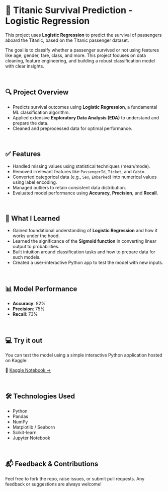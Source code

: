 # 🚢 Titanic Survival Prediction - Logistic Regression

This project uses **Logistic Regression** to predict the survival of passengers aboard the Titanic, based on the Titanic passenger dataset.

The goal is to classify whether a passenger survived or not using features like age, gender, fare, class, and more. This project focuses on data cleaning, feature engineering, and building a robust classification model with clear insights.

<br/>

## 🔍 Project Overview

- Predicts survival outcomes using **Logistic Regression**, a fundamental ML classification algorithm.
- Applied extensive **Exploratory Data Analysis (EDA)** to understand and prepare the data.
- Cleaned and preprocessed data for optimal performance.

<br/>

## ✅ Features

- Handled missing values using statistical techniques (mean/mode).
- Removed irrelevant features like `PassengerId`, `Ticket`, and `Cabin`.
- Converted categorical data (e.g., `Sex`, `Embarked`) into numerical values using label encoding.
- Managed outliers to retain consistent data distribution.
- Evaluated model performance using **Accuracy**, **Precision**, and **Recall**.

<br/>

## 🧠 What I Learned

- Gained foundational understanding of **Logistic Regression** and how it works under the hood.
- Learned the significance of the **Sigmoid function** in converting linear output to probabilities.
- Built intuition around classification tasks and how to prepare data for such models.
- Created a user-interactive Python app to test the model with new inputs.

<br/>

## 📊 Model Performance

- **Accuracy**: 82%
- **Precision**: 75%
- **Recall**: 73%

<br/>

## 💻 Try it out

You can test the model using a simple interactive Python application hosted on Kaggle:

🔗 [Kaggle Notebook →](https://www.kaggle.com/code/developerhem/titanic-survival-prediction-using-logistic-regress)  

<br/>

## 🛠 Technologies Used

- Python
- Pandas
- NumPy
- Matplotlib / Seaborn
- Scikit-learn
- Jupyter Notebook

<br/>

## 📬 Feedback & Contributions
Feel free to fork the repo, raise issues, or submit pull requests. Any feedback or suggestions are always welcome!

